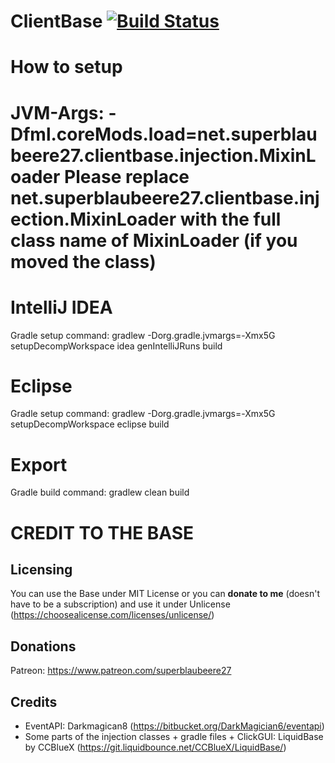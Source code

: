 # ClientBase [![Build Status](https://travis-ci.org/superblaubeere27/ClientBase.svg?branch=master)](https://travis-ci.org/superblaubeere27/ClientBase)


# How to setup

# JVM-Args: -Dfml.coreMods.load=net.superblaubeere27.clientbase.injection.MixinLoader Please replace net.superblaubeere27.clientbase.injection.MixinLoader with the full class name of MixinLoader (if you moved the class)

# IntelliJ IDEA
Gradle setup command: gradlew -Dorg.gradle.jvmargs=-Xmx5G setupDecompWorkspace idea genIntelliJRuns build

# Eclipse
Gradle setup command: gradlew -Dorg.gradle.jvmargs=-Xmx5G setupDecompWorkspace eclipse build

# Export
Gradle build command: gradlew clean build


# CREDIT TO THE BASE
## Licensing
You can use the Base under MIT License or you can **donate to me** (doesn't have to be a subscription)
and use it under Unlicense (https://choosealicense.com/licenses/unlicense/)
## Donations
Patreon: https://www.patreon.com/superblaubeere27
## Credits
- EventAPI: Darkmagican8 (https://bitbucket.org/DarkMagician6/eventapi)
- Some parts of the injection classes + gradle files + ClickGUI: LiquidBase by CCBlueX (https://git.liquidbounce.net/CCBlueX/LiquidBase/)
